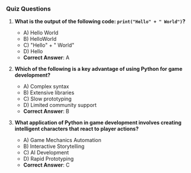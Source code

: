 ### Quiz Questions ###

1. **What is the output of the following code: `print("Hello" + " World")`?**  
   - A) Hello World  
   - B) HelloWorld  
   - C) "Hello" + " World"  
   - D) Hello  
   - **Correct Answer**: A

2. **Which of the following is a key advantage of using Python for game development?**  
   - A) Complex syntax  
   - B) Extensive libraries  
   - C) Slow prototyping  
   - D) Limited community support  
   - **Correct Answer**: B

3. **What application of Python in game development involves creating intelligent characters that react to player actions?**  
   - A) Game Mechanics Automation  
   - B) Interactive Storytelling  
   - C) AI Development  
   - D) Rapid Prototyping  
   - **Correct Answer**: C